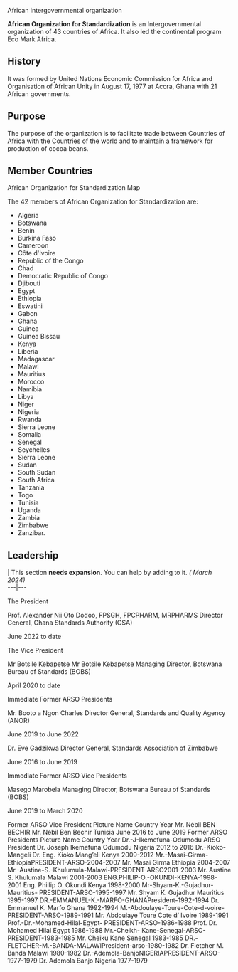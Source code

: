 African intergovernmental organization

**African Organization for Standardization** is an Intergovernmental
organization of 43 countries of Africa. It also led the continental program
Eco Mark Africa.

## History

It was formed by United Nations Economic Commission for Africa and
Organisation of African Unity in August 17, 1977 at Accra, Ghana with 21
African governments.

## Purpose

The purpose of the organization is to facilitate trade between Countries of
Africa with the Countries of the world and to maintain a framework for
production of cocoa beans.

## Member Countries

African Organization for Standardization Map

The 42 members of African Organization for Standardization are:

  * Algeria
  * Botswana
  * Benin
  * Burkina Faso
  * Cameroon
  * Côte d'Ivoire
  * Republic of the Congo
  * Chad
  * Democratic Republic of Congo
  * Djibouti
  * Egypt
  * Ethiopia
  * Eswatini
  * Gabon
  * Ghana
  * Guinea
  * Guinea Bissau
  * Kenya
  * Liberia
  * Madagascar
  * Malawi
  * Mauritius
  * Morocco
  * Namibia
  * Libya
  * Niger
  * Nigeria
  * Rwanda
  * Sierra Leone
  * Somalia
  * Senegal
  * Seychelles
  * Sierra Leone
  * Sudan
  * South Sudan
  * South Africa
  * Tanzania
  * Togo
  * Tunisia
  * Uganda
  * Zambia
  * Zimbabwe
  * Zanzibar.

## Leadership

| This section **needs expansion**. You can help by adding to it. _( March
2024)_  
---|---  
  
The President

Prof. Alexander Nii Oto Dodoo, FPSGH, FPCPHARM, MRPHARMS Director General,
Ghana Standards Authority (GSA)

June 2022 to date

The Vice President

Mr Botsile Kebapetse Mr Botsile Kebapetse Managing Director, Botswana Bureau
of Standards (BOBS)

April 2020 to date

Immediate Former ARSO Presidents

Mr. Booto a Ngon Charles Director General, Standards and Quality Agency (ANOR)

June 2019 to June 2022

  
Dr. Eve Gadzikwa Director General, Standards Association of Zimbabwe

June 2016 to June 2019

Immediate Former ARSO Vice Presidents

Masego Marobela Managing Director, Botswana Bureau of Standards (BOBS)

June 2019 to March 2020

Former ARSO Vice President Picture Name Country Year Mr. Nébil BEN BECHIR Mr.
Nébil Ben Bechir Tunisia June 2016 to June 2019 Former ARSO Presidents Picture
Name Country Year Dr.-J-Ikemefuna-Odumodu ARSO President Dr. Joseph Ikemefuna
Odumodu Nigeria 2012 to 2016 Dr.-Kioko-Mangeli Dr. Eng. Kioko Mang’eli Kenya
2009-2012 Mr.-Masai-Girma-EthiopiaPRESIDENT-ARSO-2004-2007 Mr. Masai Girma
Ethiopia 2004-2007 Mr.-Austine-S.-Khulumula-Malawi-PRESIDENT-ARSO2001-2003 Mr.
Austine S. Khulumala Malawi 2001-2003 ENG.PHILIP-O.-OKUNDI-KENYA-1998-2001
Eng. Phillip O. Okundi Kenya 1998-2000 Mr-Shyam-K.-Gujadhur-Mauritius-
PRESIDENT-ARSO-1995-1997 Mr. Shyam K. Gujadhur Mauritius 1995-1997
DR.-EMMANUEL-K.-MARFO-GHANAPresident-1992-1994 Dr. Emmanuel K. Marfo Ghana
1992-1994 M.-Abdoulaye-Toure-Cote-d-voire-PRESIDENT-ARSO-1989-1991 Mr.
Abdoulaye Toure Cote d’ Ivoire 1989-1991 Prof.-Dr.-Mohamed-Hilal-Egypt-
PRESIDENT-ARSO-1986-1988 Prof. Dr. Mohamed Hilal Egypt 1986-1988 Mr.-Cheikh-
Kane-Senegal-ARSO-PRESIDENT-1983-1985 Mr. Cheiku Kane Senegal 1983-1985
DR.-FLETCHER-M.-BANDA-MALAWIPresident-arso-1980-1982 Dr. Fletcher M. Banda
Malawi 1980-1982 Dr.-Ademola-BanjoNIGERIAPRESIDENT-ARSO-1977-1979 Dr. Ademola
Banjo Nigeria 1977-1979